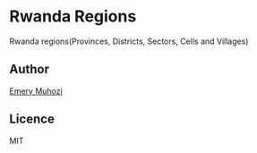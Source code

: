 # Rwanda Regions

Rwanda regions(Provinces, Districts, Sectors, Cells and Villages)

## Author

[Emery Muhozi](https://muhozi.com)

## Licence

MIT

